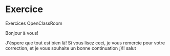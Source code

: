 # Exercice
Exercices OpenClassRoom

Bonjour à vous!

J'èspere que tout est bien là! Si vous lisez ceci, je vous remercie pour votre correction, et je vous souhaite un bonne continuation ;)!! salut